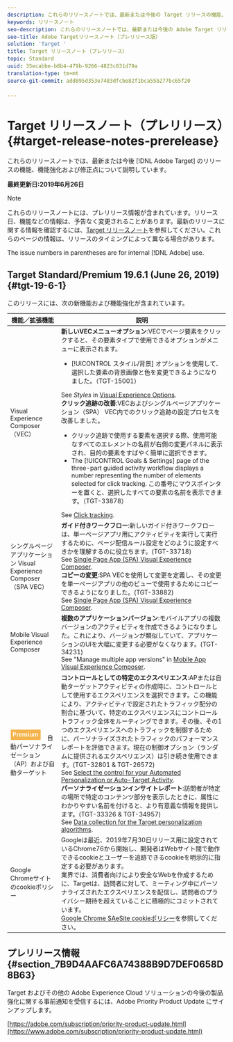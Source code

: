 ```yaml
---
description: これらのリリースノートでは、最新または今後の Target リリースの機能、機能強化、修正および既知の問題について説明します。
keywords: リリースノート
seo-description: これらのリリースノートでは、最新または今後の Adobe Target リリースの機能、機能強化、修正および既知の問題について説明します。
seo-title: Adobe Targetリリースノート（プレリリース版）
solution: 'Target '
title: Target リリースノート（プレリリース）
topic: Standard
uuid: 35ecabbe-b8b4-479b-9266-4823c831d79a
translation-type: tm+mt
source-git-commit: add895d353e7483dfcbe82f1bca55b277bc65f20

---
```



# Target リリースノート（プレリリース）{#target-release-notes-prerelease}

これらのリリースノートでは、最新または今後 [!DNL Adobe Target] のリリースの機能、機能強化および修正点について説明しています。

**最終更新日:2019年6月26日**

>[!NOTE]
>
>これらのリリースノートには、プレリリース情報が含まれています。リリース日、機能などの情報は、予告なく変更されることがあります。最新のリリースに関する情報を確認するには、[Target リリースノート](release-notes.md)を参照してください。これらのページの情報は、リリースのタイミングによって異なる場合があります。
>
>The issue numbers in parentheses are for internal [!DNL Adobe] use.

## Target Standard/Premium 19.6.1 (June 26, 2019) {#tgt-19-6-1}

このリリースには、次の新機能および機能強化が含まれています。

| 機能／拡張機能 | 説明 |
| --- | --- |
| Visual Experience Composer（VEC） | **新しいVECメニューオプション**:VECでページ要素をクリックすると、その要素タイプで使用できるオプションがメニューに表示されます。<ul><li>[!UICONTROL スタイル/背景] オプションを使用して、選択した要素の背景画像と色を変更できるようになりました。（TGT-15001）</li></ul>See *Styles* in [Visual Experience Options](/help/c-experiences/c-visual-experience-composer/viztarget-options.md#styles).<br>**クリック追跡の改善**:VECおよびシングルページアプリケーション（SPA） VEC内でのクリック追跡の設定プロセスを改善しました。<ul><li>クリック追跡で使用する要素を選択する際、使用可能なすべてのエレメントの名前が右側の変更パネルに表示され、目的の要素をすばやく簡単に選択できます。</li><li>The [!UICONTROL Goals &amp; Settings] page of the three-part guided activity workflow displays a number representing the number of elements selected for click tracking. この番号にマウスポインターを置くと、選択したすべての要素の名前を表示できます。（TGT-33878）</li></ul>See [Click tracking](/help/c-activities/r-success-metrics/click-tracking.md). |
| シングルページアプリケーション Visual Experience Composer （SPA VEC） | **ガイド付きワークフロー**:新しいガイド付きワークフローは、単一ページアプリ用にアクティビティを実行して実行するために、ページ配信ルール設定をどのように設定すべきかを理解するのに役立ちます。(TGT-33718)<br> See [Single Page App (SPA) Visual Experience Composer](/help/c-experiences/spa-visual-experience-composer.md#page-delivery-settings).<br>**コピーの変更**:SPA VECを使用して変更を定義し、その変更を単一ページアプリの他のビューで使用するためにコピーできるようになりました。(TGT-33882)<br>See [Single Page App (SPA) Visual Experience Composer](/help/c-experiences/spa-visual-experience-composer.md). |
| Mobile Visual Experience Composer | **複数のアプリケーションバージョン**:モバイルアプリの複数バージョンのアクティビティを作成できるようになりました。これにより、バージョンが類似していて、アプリケーションのUIを大幅に変更する必要がなくなります。(TGT-34231)<br>See &quot;Manage multiple app versions&quot; in [Mobile App Visual Experience Composer](/help/c-target-mobile-app/c-mobile-visual-experience-composer/mobile-visual-experience-composer.md#using-the-mobile-vec). |
| ![Premiumバッジ](/help/assets/premium.png) 自動パーソナライゼーション（AP）および自動ターゲット | **コントロールとしての特定のエクスペリエンス**:APまたは自動ターゲットアクティビティの作成時に、コントロールとして使用するエクスペリエンスを選択できます。この機能により、アクティビティで設定されたトラフィック配分の割合に基づいて、特定のエクスペリエンスにコントロールトラフィック全体をルーティングできます。その後、その1つのエクスペリエンスへのトラフィックを制御するために、パーソナライズされたトラフィックのパフォーマンスレポートを評価できます。現在の制御オプション（ランダムに提供されるエクスペリエンス）は引き続き使用できます。(TGT-32801 &amp; TGT-26572)<br>See [Select the control for your Automated Personalization or Auto-Target Activity](/help/c-activities/t-automated-personalization/experience-as-control.md).<br>**パーソナライゼーションインサイトレポート**:訪問者が特定の場所で特定のコンテンツ部分を表示したときに、属性にわかりやすい名前を付けると、より有意義な情報を提供します。(TGT-33326 &amp; TGT-34957)<br>See [Data collection for the Target personalization algorithms](/help/c-activities/t-automated-personalization/ap-data.md). |
| Google Chromeサイトのcookieポリシー | Googleは最近、2019年7月30日リリース用に設定されているChrome76から開始し、開発者はWebサイト間で動作できるcookieとユーザーを追跡できるcookieを明示的に指定する必要があります。<br>業界では、消費者向けにより安全なWebを作成するために、Targetは、訪問者に対して、ミーティング中にパーソナライズされたエクスペリエンスを配信し、訪問者のプライバシー期待を超えていることに積極的にコミットされています。<br>[Google Chrome SAeSite cookieポリシー](/help/c-implementing-target/c-considerations-before-you-implement-target/c-privacy/google-chrome-samesite-cookie-policies.md)を参照してください。 |

## プレリリース情報 {#section_7B9D4AAFC6A74388B9D7DEF0658D8B63}

Target およびその他の Adobe Experience Cloud ソリューションの今後の製品強化に関する事前通知を受信するには、Adobe Priority Product Update にサインアップします。

[https://adobe.com/subscription/priority-product-update.html](https://www.adobe.com/subscription/priority-product-update.html)
